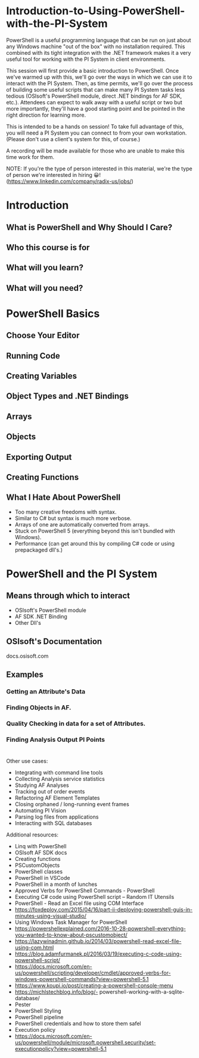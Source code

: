 # Introduction-to-Using-PowerShell-with-the-PI-System

PowerShell is a useful programming language that can be run on just about any Windows machine "out of the box" with no installation required. This combined with its tight integration with the .NET framework makes it a very useful tool for working with the PI System in client environments.
 
This session will first provide a basic introduction to PowerShell. Once we've warmed up with this, we'll go over the ways in which we can use it to interact with the PI System. Then, as time permits, we'll go over the process of building some useful scripts that can make many PI System tasks less tedious (OSIsoft's PowerShell module, direct .NET bindings for AF SDK, etc.). Attendees can expect to walk away with a useful script or two but more importantly, they'll have a good starting point and be pointed in the right direction for learning more.
 
This is intended to be a hands on session! To take full advantage of this, you will need a PI System you can connect to from your own workstation. (Please don't use a client's system for this, of course.)
 
A recording will be made available for those who are unable to make this time work for them.

NOTE: If you're the type of person interested in this material, we're the type of person we're interested in hiring 😀! (https://www.linkedin.com/company/radix-us/jobs/)

# Introduction

## What is PowerShell and Why Should I Care?

## Who this course is for

## What will you learn?

## What will you need?


# PowerShell Basics

## Choose Your Editor

## Running Code

## Creating Variables

## Object Types and .NET Bindings

## Arrays

## Objects

## Exporting Output

## Creating Functions


## What I Hate About PowerShell
- Too many creative freedoms with syntax.
- Similar to C# but syntax is much more verbose.
- Arrays of one are automatically converted from arrays.
- Stuck on PowerShell 5 (everything beyond this isn't bundled with Windows).
- Performance (can get around this by compiling C# code or using prepackaged dll's.)

# PowerShell and the PI System

## Means through which to interact
- OSIsoft's PowerShell module
- AF SDK .NET Binding
- Other Dll's

## OSIsoft's Documentation
docs.osisoft.com

## Examples

### Getting an Attribute's Data

### Finding Objects in AF.

### Quality Checking in data for a set of Attributes.


### Finding Analysis Output PI Points

#
Other use cases:
- Integrating with command line tools
- Collecting Analysis service statistics
- Studying AF Analyses
- Tracking out of order events
- Refactoring AF Element Templates
- Closing orphaned / long-running event frames
- Automating PI Vision
- Parsing log files from applications
- Interacting with SQL databases

Additional resources:
- Linq with PowerShell
- OSIsoft AF SDK docs
- Creating functions
- PSCustomObjects
- PowerShell classes
- PowerShell in VSCode
- PowerShell in a month of lunches
- Approved Verbs for PowerShell Commands - PowerShell
- Executing C# code using PowerShell script – Random IT Utensils
- PowerShell - Read an Excel file using COM Interface
- https://foxdeploy.com/2015/04/16/part-ii-deploying-powershell-guis-in-minutes-using-visual-studio/
- Using Windows Task Manager for PowerShell
- https://powershellexplained.com/2016-10-28-powershell-everything-you-wanted-to-know-about-pscustomobject/
- https://lazywinadmin.github.io/2014/03/powershell-read-excel-file-using-com.html
- https://blog.adamfurmanek.pl/2016/03/19/executing-c-code-using-powershell-script/
- https://docs.microsoft.com/en-us/powershell/scripting/developer/cmdlet/approved-verbs-for-windows-powershell-commands?view=powershell-5.1
- https://www.koupi.io/post/creating-a-powershell-console-menu	
- https://michlstechblog.info/blog/- powershell-working-with-a-sqlite-database/
- Pester
- PowerShell Styling
- PowerShell pipeline
- PowerShell credentials and how to store them safel
- Execution policy
- https://docs.microsoft.com/en-us/powershell/module/microsoft.powershell.security/set-executionpolicy?view=powershell-5.1